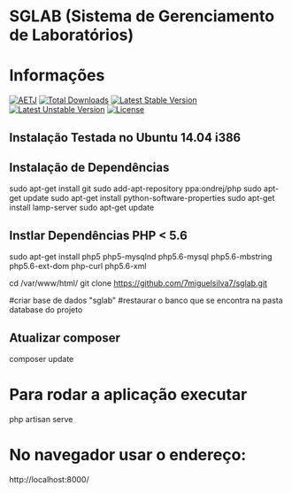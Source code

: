 # SGLAB (Sistema de Gerenciamento de Laboratórios)

# Informações

[![AETJ](https://travis-ci.org/laravel/framework.svg)](http://aetj.info)
[![Total Downloads](https://poser.pugx.org/laravel/framework/d/total.svg)](https://packagist.org/packages/laravel/framework)
[![Latest Stable Version](https://poser.pugx.org/laravel/framework/v/stable.svg)](https://packagist.org/packages/laravel/framework)
[![Latest Unstable Version](https://poser.pugx.org/laravel/framework/v/unstable.svg)](https://packagist.org/packages/laravel/framework)
[![License](https://poser.pugx.org/laravel/framework/license.svg)](https://packagist.org/packages/laravel/framework)

## Instalação Testada no Ubuntu 14.04 i386

## Instalação de Dependências

sudo apt-get install git
sudo add-apt-repository ppa:ondrej/php
sudo apt-get update
sudo apt-get install python-software-properties
sudo apt-get install lamp-server
sudo apt-get update

## Instlar Dependências PHP < 5.6

sudo apt-get install php5 php5-mysqlnd php5.6-mysql php5.6-mbstring php5.6-ext-dom php-curl php5.6-xml

cd /var/www/html/
git clone https://github.com/7miguelsilva7/sglab.git

#criar base de dados "sglab"
#restaurar o banco que se encontra na pasta database do projeto

## Atualizar composer

composer update

# Para rodar a aplicação executar

php artisan serve

# No navegador usar o endereço:

http://localhost:8000/



